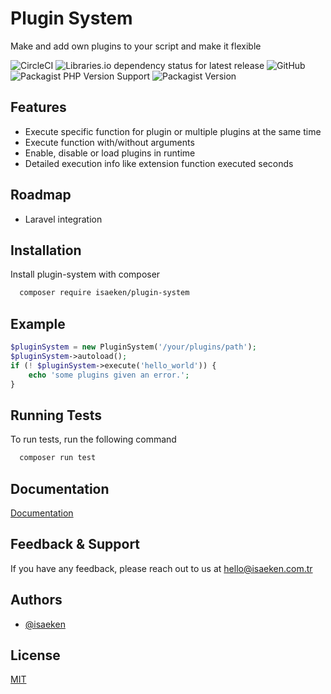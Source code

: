 
# Plugin System

Make and add own plugins to your script and make it flexible

![CircleCI](https://img.shields.io/circleci/build/github/isaeken/plugin-system)
![Libraries.io dependency status for latest release](https://img.shields.io/librariesio/release/github/isaeken/plugin-system)
![GitHub](https://img.shields.io/github/license/isaeken/plugin-system)
![Packagist PHP Version Support](https://img.shields.io/packagist/php-v/isaeken/plugin-system)
![Packagist Version](https://img.shields.io/packagist/v/isaeken/plugin-system)

## Features

- Execute specific function for plugin or multiple plugins at the same time
- Execute function with/without arguments
- Enable, disable or load plugins in runtime
- Detailed execution info like extension function executed seconds


## Roadmap

- Laravel integration


## Installation

Install plugin-system with composer

```bash 
  composer require isaeken/plugin-system
```

## Example

```php
$pluginSystem = new PluginSystem('/your/plugins/path');
$pluginSystem->autoload();
if (! $pluginSystem->execute('hello_world')) {
    echo 'some plugins given an error.';
}
```


## Running Tests

To run tests, run the following command

```bash
  composer run test
```


## Documentation

[Documentation](https://isaeken.github.io/plugin-system)


## Feedback & Support

If you have any feedback, please reach out to us at hello@isaeken.com.tr


## Authors

- [@isaeken](https://www.github.com/isaeken)


## License

[MIT](LICENSE.md)

